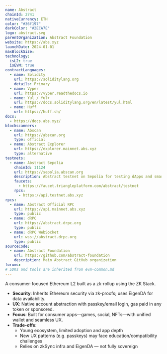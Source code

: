 ```yaml
---
name: Abstract
chainId: 2741
nativeCurrency: ETH
color: "#36f197"
darkColor: "#2ECA7E"
logo: abstract.svg
parentOrganization: Abstract Foundation
website: https://abs.xyz
launchDate: 2024-01-01
maxBlockSize: 
technology:
  isL2: true
  isEVM: true
contractLanguages:
  - name: Solidity
    url: https://soliditylang.org
    details: Primary
  - name: Vyper
    url: https://vyper.readthedocs.io
  - name: Yul / Yul+
    url: https://docs.soliditylang.org/en/latest/yul.html
  - name: Huff
    url: https://huff.sh/
docs:
  - https://docs.abs.xyz/
blockscanners:
  - name: Abscan
    url: https://abscan.org
    type: official
  - name: Abstract Explorer
    url: https://explorer.mainnet.abs.xyz
    type: alternative
testnets:
  - name: Abstract Sepolia
    chainId: 11124
    url: https://sepolia.abscan.org
    description: Abstract testnet on Sepolia for testing dApps and smart contracts.
    faucets:
      - https://faucet.triangleplatform.com/abstract/testnet
    rpcs:
      - https://api.testnet.abs.xyz
rpcs:
  - name: Abstract Official RPC
    url: https://api.mainnet.abs.xyz
    type: public
  - name: dRPC
    url: https://abstract.drpc.org
    type: public
  - name: dRPC WebSocket
    url: wss://abstract.drpc.org
    type: public
sourceCode:
  - name: Abstract Foundation
    url: https://github.com/abstract-foundation
    description: Main Abstract GitHub organization
forums:
# SDKs and tools are inherited from evm-common.md
---
```


A consumer-focused Ethereum L2 built as a zk-rollup using the ZK Stack.

- **Security**: Inherits Ethereum security via zk-proofs; uses EigenDA for data availability.  
- **UX**: Native account abstraction with passkey/email login, gas paid in any token or sponsored.  
- **Focus**: Built for consumer apps—games, social, NFTs—with unified wallet and seamless UX.  
- **Trade-offs**:  
  - Young ecosystem, limited adoption and app depth  
  - New UX patterns (e.g. passkeys) may face education/compatibility challenges  
  - Relies on zkSync infra and EigenDA — not fully sovereign  